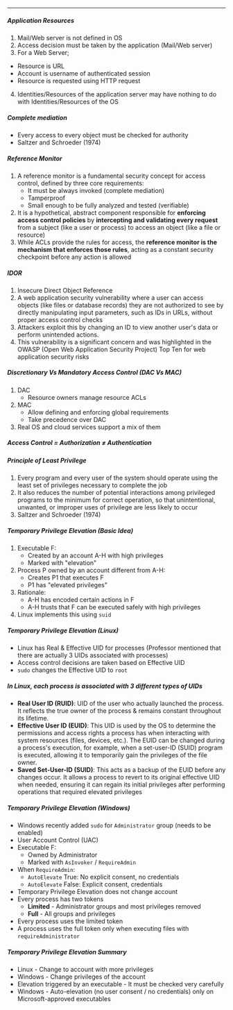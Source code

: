 
---
##### Application Resources
1. Mail/Web server is not defined in OS
2. Access decision must be taken by the application (Mail/Web server)
3. For a Web Server;
  - Resource is URL
  - Account is username of authenticated session
  - Resource is requested using HTTP request
4.  Identities/Resources of the application server may have nothing to do with Identities/Resources of the OS

##### Complete mediation
- Every access to every object must be checked for authority
- Saltzer and Schroeder (1974)

##### Reference Monitor
1. A reference monitor is a fundamental security concept for access control, defined by three core requirements:
   - It must be always invoked (complete mediation)
   - Tamperproof
   - Small enough to be fully analyzed and tested (verifiable)
2. It is a hypothetical, abstract component responsible for **enforcing access control policies** by **intercepting and validating every request** from a subject (like a user or process) to access an object (like a file or resource)
3. While ACLs provide the rules for access, the **reference monitor is the mechanism that enforces those rules**, acting as a constant security checkpoint before any action is allowed

##### IDOR
1. Insecure Direct Object Reference
2. A web application security vulnerability where a user can access objects (like files or database records) they are not authorized to see by directly manipulating input parameters, such as IDs in URLs, without proper access control checks
3. Attackers exploit this by changing an ID to view another user's data or perform unintended actions.
4. This vulnerability is a significant concern and was highlighted in the OWASP (Open Web Application Security Project) Top Ten for web application security risks

##### Discretionary Vs Mandatory Access Control (DAC Vs MAC)
1. DAC
   - Resource owners manage resource ACLs
2. MAC
   - Allow defining and enforcing global requirements
   - Take precedence over DAC
3. Real OS and cloud services support a mix of them

##### Access Control = Authorization ≠ Authentication

##### Principle of Least Privilege
1. Every program and every user of the system should operate using the least set of privileges necessary to complete the job
2. It also reduces the number of potential interactions among privileged programs to the minimum for correct operation, so that unintentional, unwanted, or improper uses of privilege are less likely to occur
3. Saltzer and Schroeder (1974)

##### Temporary Privilege Elevation (Basic Idea)
1. Executable F:
   - Created by an account A-H with high privileges
   - Marked with "elevation"
2. Process P owned by an account different from A-H:
   - Creates P1 that executes F
   - P1 has "elevated privileges"
3. Rationale:
   - A-H has encoded certain actions in F
   - A-H trusts that F can be executed safely with high privileges
4. Linux implements this using `suid`

##### Temporary Privilege Elevation (Linux)
- Linux has Real & Effective UID for processes (Professor mentioned that there are actually 3 UIDs associated with processes)
- Access control decisions are taken based on Effective UID
- `sudo` changes the Effective UID to `root`

##### In Linux, each process is associated with 3 different types of UIDs
- **Real User ID (RUID)**: UID of the user who actually launched the process. It reflects the true owner of the process & remains constant throughout its lifetime.
- **Effective User ID (EUID)**: This UID is used by the OS to determine the permissions and access rights a process has when interacting with system resources (files, devices, etc.). The EUID can be changed during a process's execution, for example, when a set-user-ID (SUID) program is executed, allowing it to temporarily gain the privileges of the file owner. 
- **Saved Set-User-ID (SUID)**: This acts as a backup of the EUID before any changes occur. It allows a process to revert to its original effective UID when needed, ensuring it can regain its initial privileges after performing operations that required elevated privileges

##### Temporary Privilege Elevation (Windows)
- Windows recently added `sudo` for `Administrator` group (needs to be enabled)
- User Account Control (UAC)
- Executable F:
  - Owned by Administrator
  - Marked with `AsInvoker` / `RequireAdmin`
- When `RequireAdmin`:
  - `AutoElevate` True: No explicit consent, no credentials
  - `AutoElevate` False: Explicit consent, credentials
- Temporary Privilege Elevation does not change account
- Every process has two tokens
  - **Limited** - Administrator groups and most privileges removed
  - **Full** - All groups and privileges
- Every process uses the limited token
- A process uses the full token only when executing files with `requireAdministrator`

##### Temporary Privilege Elevation Summary
- Linux - Change to account with more privileges
- Windows - Change privileges of the account
- Elevation triggered by an executable - It must be checked very carefully
- Windows - Auto-elevation (no user consent / no credentials) only on Microsoft-approved executables

